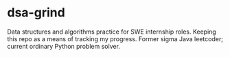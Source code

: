 # dsa-grind
Data structures and algorithms practice for SWE internship roles. Keeping this repo as a means of tracking my progress.
Former sigma Java leetcoder; current ordinary Python problem solver.
